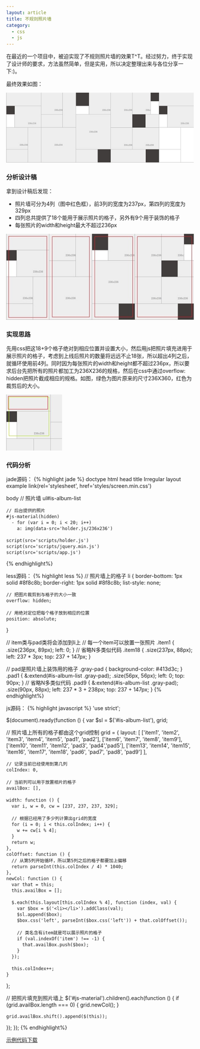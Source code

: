 ```yaml
---
layout: article
title: 不规则照片墙
category:
  - css
  - js
---
```

在最近的一个项目中，被迫实现了不规则照片墙的效果T^T。经过努力，终于实现了设计师的要求，方法虽然简单，但是实用，所以决定整理出来与各位分享一下:)。

最终效果如图：

![最终效果图](/upload/images/irregular-layout-1.jpg)

### 分析设计稿

拿到设计稿后发现：
* 照片墙可分为4列（图中红色框），前3列的宽度为237px，第四列的宽度为329px
* 四列总共提供了18个能用于展示照片的格子，另外有9个用于装饰的格子
* 每张照片的width和height最大不超过236px

![设计稿分析](/upload/images/irregular-layout-2.jpg)

### 实现思路

先用css把这18+9个格子绝对到相应位置并设置大小，然后用js把照片填充进用于展示照片的格子，考虑到上线后照片的数量将远远不止18张，所以超出4列之后，就循环使用前4列。同时因为每张照片的width和height都不超过236px，所以要求后台先把所有的照片都加工为236X236的规格，然后在css中通过overflow: hidden把照片截成相应的规格。如图，绿色为图片原来的尺寸236X360，红色为裁剪后的大小。

![图片裁剪前后](/upload/images/irregular-layout-3.jpg)

### 代码分析

jade源码：
{% highlight jade %}
doctype
html
  head
    title Irregular layout example
    link(rel='stylesheet', href='styles/screen.min.css')

  body
    // 照片墙
    ul#is-album-list

    // 后台提供的照片
    #js-material(hidden)
      - for (var i = 0; i < 20; i++)
        a: img(data-src='holder.js/236x236')

    script(src='scripts/holder.js')
    script(src='scripts/jquery.min.js')
    script(src='scripts/app.js')
{% endhighlight%}

less源码：
{% highlight less %}
// 照片墙上的格子
li {
    border-bottom: 1px solid #8f8c8b;
    border-right: 1px solid #8f8c8b;
    list-style: none;

    // 把图片裁剪到与格子的大小一致
    overflow: hidden;

    // 用绝对定位把每个格子放到相应的位置
    position: absolute;
}

// item类与pad类将会添加到li上
// 每一个item可以放置一张照片
.item1 {
    .size(236px, 89px);
    left: 0;
}
// 省略N多类似代码
.item18 {
    .size(237px, 88px);
    left: 237 * 3px;
    top: 237 + 147px;
}

// pad是照片墙上装饰用的格子
.gray-pad {
    background-color: #413d3c;
}
.pad1 {
    &:extend(#is-album-list .gray-pad);
    .size(56px, 56px);
    left: 0;
    top: 90px;
}
// 省略N多类似代码
.pad9 {
    &:extend(#is-album-list .gray-pad);
    .size(90px, 88px);
    left: 237 * 3 + 238px;
    top: 237 + 147px;
}
{% endhighlight%}

js源码：
{% highlight javascript %}
'use strict';

$(document).ready(function () {
  var $sl = $('#is-album-list'),
      grid;

  // 照片墙上所有的格子都由这个grid控制
  grid = {
    layout: [
      ['item1', 'item2', 'item3', 'item4', 'item5', 'pad1', 'pad2'],
      ['item6', 'item7', 'item8', 'item9'],
      ['item10', 'item11', 'item12', 'pad3', 'pad4','pad5'],
      ['item13', 'item14', 'item15', 'item16', 'item17', 'item18', 'pad6', 'pad7', 'pad8', 'pad9']
    ],

    // 记录当前已经使用到第几列
    colIndex: 0,

    // 当前列可以用于放置相片的格子
    availBox: [],

    width: function () {
      var i, w = 0, cw = [237, 237, 237, 329];

      // 根据已经用了多少列计算出grid的宽度
      for (i = 0; i < this.colIndex; i++) {
        w += cw[i % 4];
      }
      return w;
    },
    colOffset: function () {
      // 从第5列开始循环，所以第5列之后的格子都要加上偏移
      return parseInt(this.colIndex / 4) * 1040;
    },
    newCol: function () {
      var that = this;
      this.availBox = [];

      $.each(this.layout[this.colIndex % 4], function (index, val) {
        var $box = $('<li></li>').addClass(val);
        $sl.append($box);
        $box.css('left', parseInt($box.css('left')) + that.colOffset());

        // 类名含有item就是可以展示照片的格子
        if (val.indexOf('item') !== -1) {
          that.availBox.push($box);
        }
      });

      this.colIndex++;
    }
  };

  // 把照片填充到照片墙上
  $('#js-material').children().each(function () {
    if (grid.availBox.length === 0) {
      grid.newCol();
    }

    grid.availBox.shift().append($(this));
  });
});
{% endhighlight%}

[示例代码下载](/upload/code/irregular-layout-example.zip)
